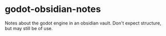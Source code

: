 # godot-obsidian-notes
Notes about the godot engine in an obsidian vault. Don't expect structure, but may still be of use.
